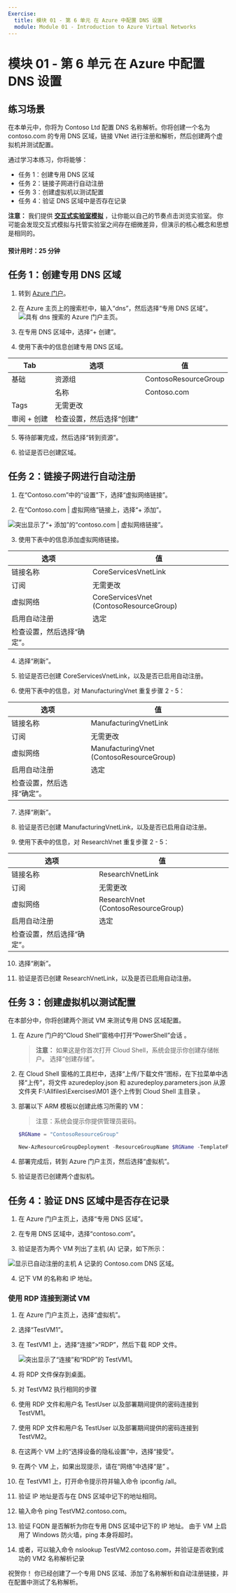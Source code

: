 ```yaml
---
Exercise:
  title: 模块 01 - 第 6 单元 在 Azure 中配置 DNS 设置
  module: Module 01 - Introduction to Azure Virtual Networks
---
```


# 模块 01 - 第 6 单元 在 Azure 中配置 DNS 设置

## 练习场景 
在本单元中，你将为 Contoso Ltd 配置 DNS 名称解析。你将创建一个名为 contoso.com 的专用 DNS 区域，链接 VNet 进行注册和解析，然后创建两个虚拟机并测试配置。

通过学习本练习，你将能够：

+ 任务 1：创建专用 DNS 区域
+ 任务 2：链接子网进行自动注册
+ 任务 3：创建虚拟机以测试配置
+ 任务 4：验证 DNS 区域中是否存在记录

**注意：** 我们提供 **[交互式实验室模拟](https://mslabs.cloudguides.com/guides/AZ-700%20Lab%20Simulation%20-%20Configure%20DNS%20settings%20in%20Azure)** ，让你能以自己的节奏点击浏览实验室。 你可能会发现交互式模拟与托管实验室之间存在细微差异，但演示的核心概念和思想是相同的。

#### 预计用时：25 分钟

## 任务 1：创建专用 DNS 区域

1. 转到 [Azure 门户](https://portal.azure.com/)。

2. 在 Azure 主页上的搜索栏中，输入“dns”，然后选择“专用 DNS 区域”。  
   ‎![具有 dns 搜索的 Azure 门户主页。](../media/create-private-dns-zone.png)

3. 在专用 DNS 区域中，选择“+ 创建”。

4. 使用下表中的信息创建专用 DNS 区域。

| Tab         | **选项**                             | **值**            |
| --------------- | -------------------------------------- | -------------------- |
| 基础          | 资源组                         | ContosoResourceGroup |
|                 | 名称                                   | Contoso.com          |
| Tags            | 无需更改                    |                      |
| 审阅 + 创建 | 检查设置，然后选择“创建” |                      |


5. 等待部署完成，然后选择“转到资源”。

6. 验证是否已创建区域。

## 任务 2：链接子网进行自动注册

1. 在“Contoso.com”中的“设置”下，选择“虚拟网络链接”。

2. 在“Contoso.com | 虚拟网络”链接上，选择“+ 添加”。

![突出显示了“+ 添加”的“contoso.com | 虚拟网络链接”。](../media/add-network-link-dns.png)

3. 使用下表中的信息添加虚拟网络链接。

| **选项**                          | 值                               |
| ----------------------------------- | --------------------------------------- |
| 链接名称                           | CoreServicesVnetLink                    |
| 订阅                        | 无需更改                     |
| 虚拟网络                     | CoreServicesVnet (ContosoResourceGroup) |
| 启用自动注册            | 选定                                |
| 检查设置，然后选择“确定”。 |                                         |


4. 选择“刷新”。

5. 验证是否已创建 CoreServicesVnetLink，以及是否已启用自动注册。

6. 使用下表中的信息，对 ManufacturingVnet 重复步骤 2 - 5： 

| **选项**                          | 值                                |
| ----------------------------------- | ---------------------------------------- |
| 链接名称                           | ManufacturingVnetLink                    |
| 订阅                        | 无需更改                      |
| 虚拟网络                     | ManufacturingVnet (ContosoResourceGroup) |
| 启用自动注册            | 选定                                 |
| 检查设置，然后选择“确定”。 |                                          |


7. 选择“刷新”。

8. 验证是否已创建 ManufacturingVnetLink，以及是否已启用自动注册。

9. 使用下表中的信息，对 ResearchVnet 重复步骤 2 - 5： 

| **选项**                          | 值                           |
| ----------------------------------- | ----------------------------------- |
| 链接名称                           | ResearchVnetLink                    |
| 订阅                        | 无需更改                 |
| 虚拟网络                     | ResearchVnet (ContosoResourceGroup) |
| 启用自动注册            | 选定                            |
| 检查设置，然后选择“确定”。 |                                     |


10. 选择“刷新”。

11. 验证是否已创建 ResearchVnetLink，以及是否已启用自动注册。

 

##  任务 3：创建虚拟机以测试配置

在本部分中，你将创建两个测试 VM 来测试专用 DNS 区域配置。

1. 在 Azure 门户的“Cloud Shell”窗格中打开“PowerShell”会话 。
    
    > **注意：** 如果这是你首次打开 Cloud Shell，系统会提示你创建存储帐户。 选择“创建存储”。

2. 在 Cloud Shell 窗格的工具栏中，选择“上传/下载文件”图标，在下拉菜单中选择“上传”，将文件 azuredeploy.json 和 azuredeploy.parameters.json 从源文件夹 F:\Allfiles\Exercises\M01 逐个上传到 Cloud Shell 主目录    。

3. 部署以下 ARM 模板以创建此练习所需的 VM：

    >注意：系统会提示你提供管理员密码。

   ```powershell
   $RGName = "ContosoResourceGroup"
   
   New-AzResourceGroupDeployment -ResourceGroupName $RGName -TemplateFile azuredeploy.json -TemplateParameterFile azuredeploy.parameters.json
   ```
  
4. 部署完成后，转到 Azure 门户主页，然后选择“虚拟机”。

5. 验证是否已创建两个虚拟机。

 

## 任务 4：验证 DNS 区域中是否存在记录

1. 在 Azure 门户主页上，选择“专用 DNS 区域”。

2. 在专用 DNS 区域中，选择“contoso.com”。

3. 验证是否为两个 VM 列出了主机 (A) 记录，如下所示：

![显示已自动注册的主机 A 记录的 Contoso.com DNS 区域。](../media/contoso_com-dns-zone.png)

 

4. 记下 VM 的名称和 IP 地址。

 

### 使用 RDP 连接到测试 VM

1. 在 Azure 门户主页上，选择“虚拟机”。

1. 选择“TestVM1”。

1. 在 TestVM1 上，选择“连接”&gt;“RDP”，然后下载 RDP 文件。

    ![突出显示了“连接”和“RDP”的 TestVM1。](../media/connect-to-am.png)

1. 将 RDP 文件保存到桌面。

1. 对 TestVM2 执行相同的步骤

1. 使用 RDP 文件和用户名 TestUser 以及部署期间提供的密码连接到 TestVM1。

1. 使用 RDP 文件和用户名 TestUser 以及部署期间提供的密码连接到 TestVM2。

1. 在这两个 VM 上的“选择设备的隐私设置”中，选择“接受”。

1. 在两个 VM 上，如果出现提示，请在“网络”中选择“是” 。

1. 在 TestVM1 上，打开命令提示符并输入命令 ipconfig /all。

1. 验证 IP 地址是否与在 DNS 区域中记下的地址相同。

1. 输入命令 ping TestVM2.contoso.com。

1. 验证 FQDN 是否解析为你在专用 DNS 区域中记下的 IP 地址。 由于 VM 上启用了 Windows 防火墙，ping 本身将超时。

1. 或者，可以输入命令 nslookup TestVM2.contoso.com，并验证是否收到成功的 VM2 名称解析记录
 

祝贺你！ 你已经创建了一个专用 DNS 区域、添加了名称解析和自动注册链接，并在配置中测试了名称解析。 
